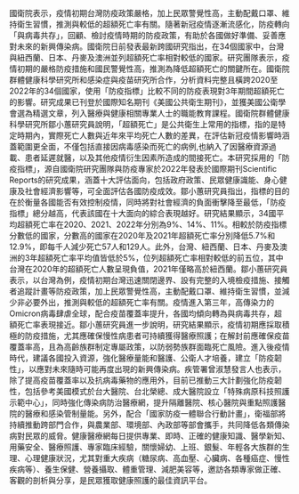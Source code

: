 國衛院表示，疫情初期台灣防疫政策嚴格，加上民眾警覺性高，主動配戴口罩、維持衛生習慣，推測與較低的超額死亡率有關。隨著新冠疫情逐漸流感化，防疫轉向「與病毒共存」，回顧、檢討疫情時期的防疫政策，有助於各國做好準備、妥善應對未來的新興傳染病。國衛院日前發表最新跨國研究指出，在34個國家中，台灣與紐西蘭、日本、丹麥及澳洲並列超額死亡率相對較低的國家。研究團隊表示，疫情初期的嚴格防疫措施和國民警覺性高，推測為降低超額死亡的關鍵所在。國衛院群體健康科學研究所和感染症與疫苗研究所合作，分析資料完整且橫跨2020至2022年的34個國家，使用「防疫指標」比較不同的防疫表現對3年期間超額死亡的影響。研究成果已刊登於國際知名期刊《美國公共衛生期刊》，並獲美國公衛學會選為精選文章，列入醫療與健康相關專業人士的職能教育課程。國衛院群體健康科學研究所鄒小蕙研究員說明，「超額死亡」是公共衛生上常用的指標，指的是特定時期內，實際死亡人數與近年來平均死亡人數的差異，在評估新冠疫情影響時涵蓋範圍更全面，不僅包括直接因病毒感染而死亡的病例,也納入了因醫療資源過載、患者延遲就醫，以及其他疫情衍生因素所造成的間接死亡。本研究採用的「防疫指標」，源自國衛院研究團隊與防疫專家於2022年發表於國際期刊Scientific Reports的研究成果，涵蓋十大評估面向，包括政府政策、民眾健康識能、身心健康及社會經濟影響等，可全面評估各國防疫成效。鄒小蕙研究員指出，指標的目的在於衡量各國能否有效控制疫情，同時將對社會經濟的負面衝擊降至最低，「防疫指標」總分越高，代表該國在十大面向的綜合表現越好。研究結果顯示，34國平均超額死亡率在2020、2021、2022年分別為9%、14%、11%。相較於防疫指標分數低的國家，分數高的國家在2020年及2021年超額死亡率分別降低5.7%和12.9%，即每千人減少死亡57人和129人。此外，台灣、紐西蘭、日本、丹麥及澳洲的3年超額死亡率平均值皆低於5%，位列超額死亡率相對較低的前五位，其中台灣在2020年的超額死亡人數呈現負值，2021年僅略高於紐西蘭。鄒小蕙研究員表示，以台灣為例，疫情初期台灣迅速關閉邊界、設有完整的入境檢疫措施、接觸者追蹤計畫等防疫政策，加上民眾警覺性高，主動配戴口罩、維持衛生習慣，並減少非必要外出，推測與較低的超額死亡率有關。疫情進入第三年，高傳染力的Omicron病毒肆虐全球，配合疫苗覆蓋率提升，各國均傾向轉為與病毒共存，超額死亡率表現接近。鄒小蕙研究員進一步說明，研究結果顯示，疫情初期應採取積極的防疫措施，尤其應確保慢性病患者可持續獲得醫療照護；在解封前應確保疫苗覆蓋率高，且為高齡族群制定專屬政策，以防弱勢族群面臨死亡風險。進入後疫情時代，建議各國投入資源，強化醫療量能和醫護、公衛人才培養，建立「防疫韌性」，以應對未來隨時可能再度出現的新興傳染病。疾管署曾淑慧發言人也表示，除了提高疫苗覆蓋率以及抗病毒藥物的應用外，目前已推動三大計劃強化防疫韌性，包括參考美國模式於台大醫院、台北榮總、成大醫院設立「特殊病原科技照護示範中心」，同時強化傳染病防治醫療網，提升隔離醫院、核心醫院與重點照護醫院的醫療和感染管制量能。另外，配合「國家防疫一體聯合行動計畫」，衛福部將持續推動跨部門合作，與農業部、環境部、內政部等部會攜手，共同降低各類傳染病對民眾的威脅。健康醫療網每日提供專業、即時、正確的健康知識、醫學新知、用藥安全、醫療照護、專家臨床經驗，關懷婦幼、上班、銀髮、年輕各大族群的生理、心理健康狀況，尤其對重大疾病（糖尿病、高血壓、心臟病、各種癌症、慢性疾病等）、養生保健、營養攝取、體重管理、減肥美容等，邀訪各類專家做正確、客觀的剖析與分享，是民眾獲取健康照護的最佳資訊平台。